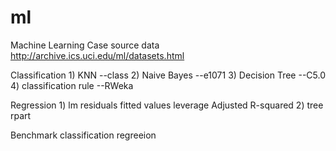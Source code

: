 # ml
Machine Learning Case
source data http://archive.ics.uci.edu/ml/datasets.html

Classification  1) KNN --class
                2) Naive Bayes --e1071
                3) Decision Tree --C5.0
                4) classification rule --RWeka
                
Regression  1) lm  residuals
                   fitted values
                   leverage
                   Adjusted R-squared
            2) tree  rpart

Benchmark
classification
regreeion